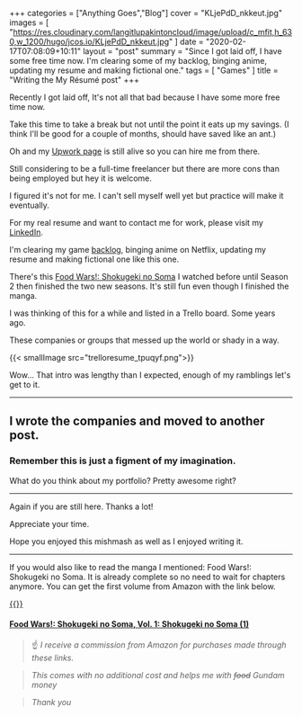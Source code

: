 +++
categories = ["Anything Goes","Blog"]
cover = "KLjePdD_nkkeut.jpg"
images = [
  "https://res.cloudinary.com/langitlupakintoncloud/image/upload/c_mfit,h_630,w_1200/hugo/jcos.io/KLjePdD_nkkeut.jpg"
]
date = "2020-02-17T07:08:09+10:11"
layout = "post"
summary = "Since I got laid off, I have some free time now. I'm clearing some of my backlog, binging anime, updating my resume and making fictional one."
tags = [
  "Games"
]
title = "Writing the My Résumé post"
+++

Recently I got laid off, It's not all that bad because I have some more free time now.

Take this time to take a break but not until the point it eats up my savings. (I think I'll be good for a couple of months, should have saved like an ant.)

Oh and my [Upwork page](https://www.upwork.com/o/profiles/users/~01e9d0d8b8a4b0a844/) is still alive so you can hire me from there.

Still considering to be a full-time freelancer but there are more cons than being employed but hey it is welcome.

I figured it's not for me. I can't sell myself well yet but practice will make it eventually.

For my real resume and want to contact me for work, please visit my [LinkedIn](https://www.linkedin.com/in/johncosio/).

I'm clearing my game [backlog](https://backloggery.com/sudoist), binging anime on Netflix, updating my resume and making fictional one like this one.

There's this [Food Wars!: Shokugeki no Soma](https://en.wikipedia.org/wiki/Food_Wars!:_Shokugeki_no_Soma) I watched before until Season 2 then finished the two new seasons. It's still fun even though I finished the manga.

I was thinking of this for a while and listed in a Trello board. Some years ago.

These companies or groups that messed up the world or shady in a way.

{{< smallImage src="trelloresume_tpuqyf.png">}}

Wow... That intro was lengthy than I expected, enough of my ramblings let's get to it.

---

## I wrote the companies and moved to another post.

### Remember this is just a figment of my imagination.

What do you think about my portfolio? Pretty awesome right?

---

Again if you are still here. Thanks a lot!

Appreciate your time.

Hope you enjoyed this mishmash as well as I enjoyed writing it.

---

If you would also like to read the manga I mentioned: Food Wars!: Shokugeki no Soma.
It is already complete so no need to wait for chapters anymore.
You can get the first volume from Amazon with the link below.

[{{<tinyImage src="affiliates/shokugeki-vol-1_qypsxo.jpg">}}](https://amzn.to/2SA7GeT)

#### [Food Wars!: Shokugeki no Soma, Vol. 1: Shokugeki no Soma (1)](https://amzn.to/2SA7GeT)

>:point_up: *I receive a commission from Amazon for purchases made through these links.*

>*This comes with no additional cost and helps me with ~~food~~ Gundam money*

>*Thank you*


